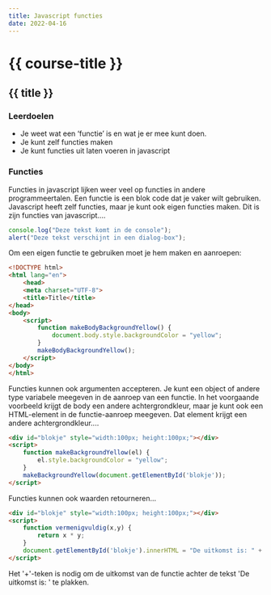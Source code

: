 ```yaml
---
title: Javascript functies
date: 2022-04-16
---
```


# {{ course-title }}

## {{ title }}

### Leerdoelen
* Je weet wat een ‘functie’ is en wat je er mee kunt doen.
* Je kunt zelf functies maken
* Je kunt functies uit laten voeren in javascript

### Functies
Functies in javascript lijken weer veel op functies in andere programmeertalen. Een functie is een blok code dat je vaker wilt gebruiken.
Javascript heeft zelf functies, maar je kunt ook eigen functies maken.
Dit is zijn functies van javascript....
````javascript
console.log("Deze tekst komt in de console");
alert("Deze tekst verschijnt in een dialog-box");
````

Om een eigen functie te gebruiken moet je hem maken en aanroepen:
````html
<!DOCTYPE html>
<html lang="en">
    <head>
    <meta charset="UTF-8">
    <title>Title</title>
</head>
<body>
    <script>
        function makeBodyBackgroundYellow() {
            document.body.style.backgroundColor = "yellow";
        }
        makeBodyBackgroundYellow();
    </script>
</body>
</html>
````
Functies kunnen ook argumenten accepteren. Je kunt een object of andere type variabele meegeven in de aanroep van een functie. In het voorgaande voorbeeld krijgt de body een andere achtergrondkleur, maar je kunt ook een HTML-element in de functie-aanroep meegeven. Dat element krijgt een andere achtergrondkleur....
````html
<div id="blokje" style="width:100px; height:100px;"></div>
<script>
    function makeBackgroundYellow(el) {
        el.style.backgroundColor = "yellow";
    }
    makeBackgroundYellow(document.getElementById('blokje'));
</script>
````
Functies kunnen ook waarden retourneren...
````html
<div id="blokje" style="width:100px; height:100px;"></div>
<script>
    function vermenigvuldig(x,y) {
        return x * y;
    }
    document.getElementById('blokje').innerHTML = "De uitkomst is: " + vermenigvuldig(3,4);
</script>
````
Het '+'-teken is nodig om de uitkomst van de functie achter de tekst 'De uitkomst is: ' te plakken.



